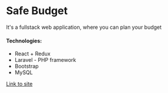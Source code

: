 <img src="https://i.postimg.cc/3xRSWtS3/Group-1-8.png" alt>
<h1>Safe Budget</h1>
<p>It's a fullstack web application, where you can plan your budget</p>
<h4>Technologies:</h4>
<ul>
  <li>React + Redux</li>
  <li>Laravel - PHP framework</li>
  <li>Bootstrap</li>
  <li>MySQL</li>
</ul>
<a href="http://safebudget.herokuapp.com/">Link to site</a>
